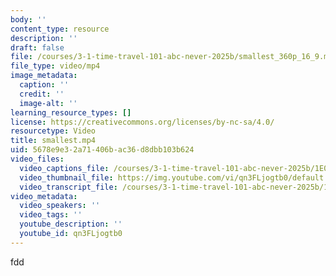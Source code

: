```yaml
---
body: ''
content_type: resource
description: ''
draft: false
file: /courses/3-1-time-travel-101-abc-never-2025b/smallest_360p_16_9.mp4
file_type: video/mp4
image_metadata:
  caption: ''
  credit: ''
  image-alt: ''
learning_resource_types: []
license: https://creativecommons.org/licenses/by-nc-sa/4.0/
resourcetype: Video
title: smallest.mp4
uid: 5678e9e3-2a71-406b-ac36-d8dbb103b624
video_files:
  video_captions_file: /courses/3-1-time-travel-101-abc-never-2025b/1E0DqlXHBFAfEuVmfeVGAkaJuOvYg7m5A_transcript.webvtt
  video_thumbnail_file: https://img.youtube.com/vi/qn3FLjogtb0/default.jpg
  video_transcript_file: /courses/3-1-time-travel-101-abc-never-2025b/1E0DqlXHBFAfEuVmfeVGAkaJuOvYg7m5A_transcript.pdf
video_metadata:
  video_speakers: ''
  video_tags: ''
  youtube_description: ''
  youtube_id: qn3FLjogtb0
---
```

fdd